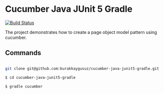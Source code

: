 # Cucumber Java JUnit 5 Gradle

[![Build Status](https://travis-ci.org/burakkaygusuz/cucumber-java-junit5-gradle.svg?branch=master)](https://travis-ci.org/burakkaygusuz/cucumber-java-junit5-gradle)

The project demonstrates how to create a page object model pattern using cucumber.

## Commands

```sh

git clone git@github.com:burakkaygusuz/cucumber-java-junit5-gradle.git

$ cd cucumber-java-junit5-gradle

$ gradle cucumber

```
